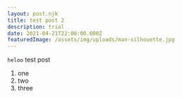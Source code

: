 ```yaml
---
layout: post.njk
title: test post 2
description: trial
date: 2021-04-21T22:00:00.000Z
featuredImage: /assets/img/uploads/man-silhouette.jpg
---
```

`heloo` test post

1. one
2. two
3. three